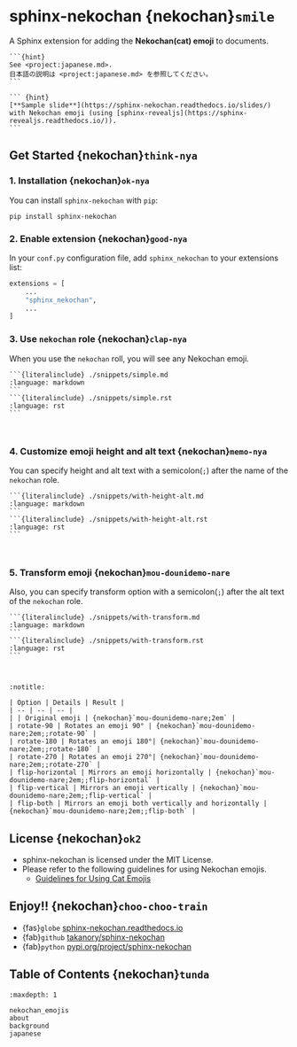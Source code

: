 # sphinx-nekochan {nekochan}`smile`

A Sphinx extension for adding the **Nekochan(cat) emoji** to documents.

````{only} builder_html
```{hint}
See <project:japanese.md>.
日本語の説明は <project:japanese.md> を参照してください。
```

``` {hint}
[**Sample slide**](https://sphinx-nekochan.readthedocs.io/slides/) with Nekochan emoji (using [sphinx-revealjs](https://sphinx-revealjs.readthedocs.io/)).
```
````

## Get Started {nekochan}`think-nya`

### 1. Installation {nekochan}`ok-nya`

You can install `sphinx-nekochan` with `pip`:


```
pip install sphinx-nekochan
```

### 2. Enable extension {nekochan}`good-nya`

In your `conf.py` configuration file, add `sphinx_nekochan` to your extensions list:

```python
extensions = [
    ...
    "sphinx_nekochan",
    ...
]
```

### 3. Use `nekochan` role {nekochan}`clap-nya`

When you use the `nekochan` roll, you will see any Nekochan emoji.

````{tab-set-code}
```{literalinclude} ./snippets/simple.md
:language: markdown
```
```{literalinclude} ./snippets/simple.rst
:language: rst
```
````

```{revealjs-break}
```

```{include} ./snippets/simple.md
```


### 4. Customize emoji height and alt text {nekochan}`memo-nya`

You can specify height and alt text with a semicolon(`;`) after the name of the `nekochan` role.

````{tab-set-code}
```{literalinclude} ./snippets/with-height-alt.md
:language: markdown
```
```{literalinclude} ./snippets/with-height-alt.rst
:language: rst
```
````

```{revealjs-break}
```

```{include} ./snippets/with-height-alt.md
```

### 5. Transform emoji {nekochan}`mou-dounidemo-nare`

Also, you can specify transform option with a semicolon(`;`) after the alt text of the `nekochan` role.

````{tab-set-code}
```{literalinclude} ./snippets/with-transform.md
:language: markdown
```
```{literalinclude} ./snippets/with-transform.rst
:language: rst
```
````

```{revealjs-break}
```

```{include} ./snippets/with-transform.md
```

```{revealjs-break}
:notitle:
```

```{table} List of transform option
| Option | Details | Result |
| -- | -- | -- |
| | Original emoji | {nekochan}`mou-dounidemo-nare;2em` |
| rotate-90 | Rotates an emoji 90° | {nekochan}`mou-dounidemo-nare;2em;;rotate-90` |
| rotate-180 | Rotates an emoji 180°| {nekochan}`mou-dounidemo-nare;2em;;rotate-180` |
| rotate-270 | Rotates an emoji 270°| {nekochan}`mou-dounidemo-nare;2em;;rotate-270` |
| flip-horizontal | Mirrors an emoji horizontally | {nekochan}`mou-dounidemo-nare;2em;;flip-horizontal` |
| flip-vertical | Mirrors an emoji vertically | {nekochan}`mou-dounidemo-nare;2em;;flip-vertical` |
| flip-both | Mirrors an emoji both vertically and horizontally | {nekochan}`mou-dounidemo-nare;2em;;flip-both` |
```

## License {nekochan}`ok2`

* sphinx-nekochan is licensed under the MIT License.
* Please refer to the following guidelines for using Nekochan emojis.
  * [Guidelines for Using Cat Emojis](https://note.com/shikamatsu/n/n8818bb5ebea1#8b38f78f-1883-46c6-a596-63d9bf4c69da)

## Enjoy!! {nekochan}`choo-choo-train`

* {fas}`globe` [sphinx-nekochan.readthedocs.io](https://sphinx-nekochan.readthedocs.io)
* {fab}`github` [takanory/sphinx-nekochan](https://github.com/takanory/sphinx-nekochan)
* {fab}`python` [pypi.org/project/sphinx-nekochan](https://pypi.org/project/sphinx-nekochan/)

## Table of Contents {nekochan}`tunda`

```{toctree}
:maxdepth: 1

nekochan_emojis
about
background
japanese
```
